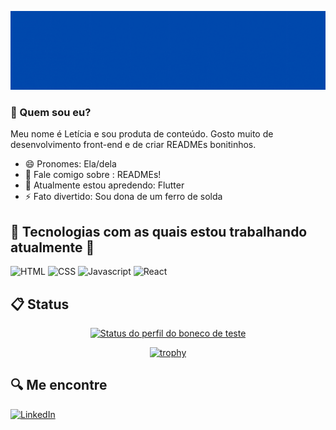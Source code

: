 ![Imagem de boas vindas](./header-gif.gif)

### 🤔 Quem sou eu? 
Meu nome é Letícia e sou produta de conteúdo. Gosto muito de desenvolvimento front-end e de criar READMEs bonitinhos.
- 😄 Pronomes: Ela/dela
- 💬 Fale comigo sobre : READMEs!
- 🌱 Atualmente estou apredendo: Flutter
- ⚡ Fato divertido: Sou dona de um ferro de solda

## 🌟 Tecnologias com as quais estou trabalhando atualmente 🌟
![HTML](https://img.shields.io/badge/HTML5-E34F26?style=for-the-badge&logo=html5&logoColor=white)
![CSS](https://img.shields.io/badge/CSS3-1572B6?style=for-the-badge&logo=css3&logoColor=white)
![Javascript](https://img.shields.io/badge/JavaScript-323330?style=for-the-badge&logo=javascript&logoColor=F7DF1E)
![React](https://img.shields.io/badge/React-20232A?style=for-the-badge&logo=react&logoColor=61DAFB)

## 📋 Status
<div align="center">
  
[![Status do perfil do boneco de teste](https://github-readme-stats.vercel.app/api?username=BonecoDeTeste&hide=prs,issues,contribs&show_icons=true&theme=dracula)](https://github.com/anuraghazra/github-readme-stats)

[![trophy](https://github-profile-trophy.vercel.app/?username=BonecoDeTeste&theme=dracula&rank=C,B,A,AA,AAA,S&margin-w=15&column=2)](https://github.com/ryo-ma/github-profile-trophy)
  
  </div>

## 🔍 Me encontre
[![LinkedIn](https://img.shields.io/badge/LinkedIn-0077B5?style=for-the-badge&logo=linkedin&logoColor=white)](https://br.linkedin.com/company/cod3r)
